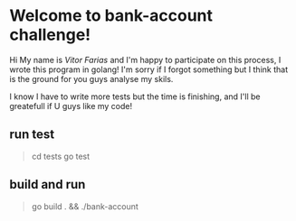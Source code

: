# Welcome to bank-account challenge!

Hi My name is _Vitor Farias_ and I'm happy to participate on this process, I wrote this program in golang!
I'm sorry if I forgot something but I think that is the ground for you guys analyse my skils.

I know I have to write more tests but the time is finishing, and I'll be greatefull if U guys like my code!

## run test

> cd tests
> go test

## build and run

> go build . && ./bank-account
